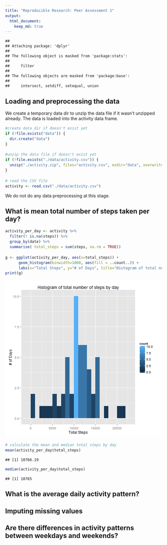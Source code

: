 ```yaml
---
title: "Reproducible Research: Peer Assessment 1"
output: 
  html_document:
    keep_md: true
---
```



```
## 
## Attaching package: 'dplyr'
## 
## The following object is masked from 'package:stats':
## 
##     filter
## 
## The following objects are masked from 'package:base':
## 
##     intersect, setdiff, setequal, union
```

## Loading and preprocessing the data

We create a temporary data dir to unzip the data file if it wasn't unzipped already.
The data is loaded into the activity data frame.


```r
#create data dir if doesn't exist yet
if (!file.exists("data")) {
  dir.create("data")
}

#unzip the data file if doesn't exist yet
if (!file.exists("./data/activity.csv")) {
  unzip("./activity.zip", files="activity.csv", exdir="data", overwrite=TRUE)
}

# read the CSV file
activity <- read.csv("./data/activity.csv")
```
We do not do any data preprocessing at this stage.

## What is mean total number of steps taken per day?


```r
activity_per_day <- activity %>%
  filter(! is.na(steps)) %>%
  group_by(date) %>%
  summarise( total_steps = sum(steps, na.rm = TRUE))

g <- ggplot(activity_per_day, aes(x=total_steps)) +
      geom_histogram(binwidth=1000, aes(fill = ..count..)) +
      labs(x="Total Steps", y="# of Days", title="Histogram of total number of steps by day")
print(g)
```

![plot of chunk unnamed-chunk-3](figure/unnamed-chunk-3-1.png) 

```r
# calculate the mean and median total steps by day
mean(activity_per_day$total_steps)
```

```
## [1] 10766.19
```

```r
median(activity_per_day$total_steps)
```

```
## [1] 10765
```


## What is the average daily activity pattern?



## Imputing missing values



## Are there differences in activity patterns between weekdays and weekends?
